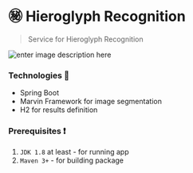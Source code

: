 # :secret: Hieroglyph Recognition
> Service for Hieroglyph Recognition
> 
![enter image description here](https://lh3.googleusercontent.com/X54oGLdnlCTwnjVfo9KY5h0pd-7zRSRsB00qD9shvGRr6DCYHxQz72COxGgOPOP_XukEvRGKGA0)
&nbsp;
### Technologies :hammer:
 - Spring Boot
 - Marvin Framework for image segmentation
 - H2 for results definition
&nbsp;
### Prerequisites :heavy_exclamation_mark:
 1. `JDK 1.8` at least - for running app
 2. `Maven 3+`            - for building package